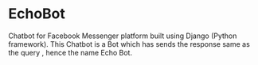 # EchoBot
Chatbot for Facebook Messenger platform built using Django (Python framework). 
This Chatbot is a Bot which has sends the response same as the query , hence the name Echo Bot.
